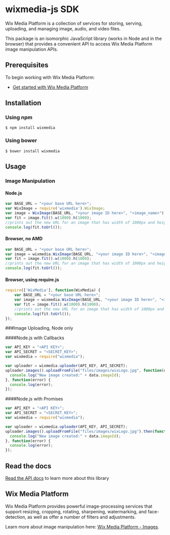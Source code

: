 wixmedia-js SDK
===================

Wix Media Platform is a collection of services for storing, serving, uploading, and managing image, audio, and video files.

This package is an isomorphic JavaScript library (works in Node and in the browser) that provides a convenient API to access Wix Media Platform image manipulation APIs.

## Prerequisites
To begin working with Wix Media Platform:

- [Get started with Wix Media Platform](http://mediacloud.wix.com/dashboard/index.html)


## Installation
### Using npm ###
    $ npm install wixmedia
### Using bower ###
    $ bower install wixmedia


## Usage ##

### Image Manipulation ###
#### Node.js
````javascript
var BASE_URL = "<your base URL here>";
var WixImage = require('wixmedia').WixImage;
var image = WixImage(BASE_URL, "<your image ID here>", "<image_name>");
var fit = image.fit().w(1000).h(1000);
//prints out the new URL for an image that has width of 1000px and height of 1000px
console.log(fit.toUrl());

````

#### Browser, no AMD
````js
var BASE_URL = "<your base URL here>";
var image = wixmedia.WixImage(BASE_URL, "<your image ID here>", "<image_name>");
var fit = image.fit().w(1000).h(1000);
//prints out the new URL for an image that has width of 1000px and height of 1000px
console.log(fit.toUrl());
````

#### Browser, using require.js
````js
require(['WixMedia'], function(WixMedia) {
    var BASE_URL = "<your base URL here>";
    var image = wixmedia.WixImage(BASE_URL, "<your image ID here>", "<image_name>");
    var fit = image.fit().w(1000).h(1000);
    //prints out the new URL for an image that has width of 1000px and height of 1000px
    console.log(fit.toUrl());
});
````

###Image Uploading, Node only

####Node.js with Callbacks
```js
var API_KEY = "<API KEY>";
var API_SECRET = "<SECRET_KEY>";
var wixmedia = require("wixmedia");

var uploader = wixmedia.uploader(API_KEY, API_SECRET);
uploader.images().uploadFromFile("files/images/wixLogo.jpg", function(data) {
  console.log("New image created:" + data.imageId);
}, function(error) {
  console.log(error);
});

```

####Node.js with Promises
```js
var API_KEY = "<API KEY>";
var API_SECRET = "<SECRET_KEY>";
var wixmedia = require("wixmedia");

var uploader = wixmedia.uploader(API_KEY, API_SECRET);
uploader.images().uploadFromFile("files/images/wixLogo.jpg").then(function(data) {
  console.log("New image created:" + data.imageId);
}, function(error) {
  console.log(error);
});

```

## Read the docs ##
[Read the API docs](http://wix.github.io/wixmedia-js/) to learn more about this library

## Wix Media Platform ##
Wix Media Platform provides powerful image-processing services that support resizing, cropping, rotating, sharpening, watermarking, and face-detection, as well as offer a number of filters and adjustments.

Learn more about image manipulation here: [Wix Media Platform - Images](http://mediacloud.wix.com/docs/images.html).
